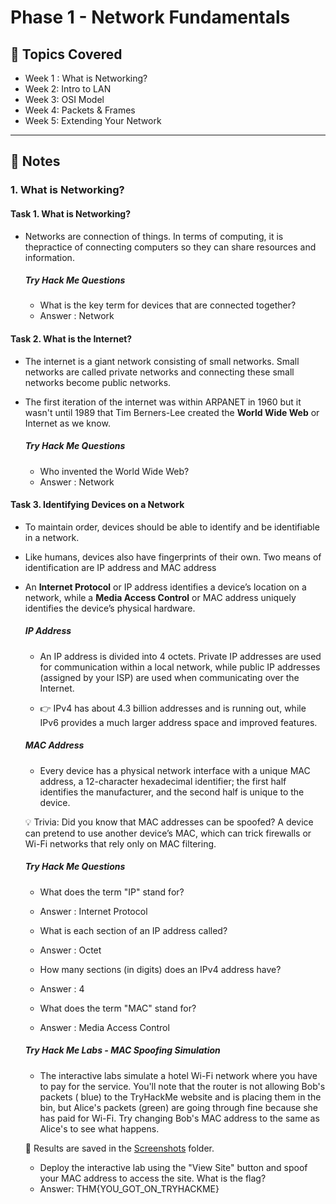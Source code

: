 # Phase 1 - Network Fundamentals

## 📖 Topics Covered
- Week 1 : What is Networking?
- Week 2: Intro to LAN
- Week 3: OSI Model
- Week 4: Packets & Frames
- Week 5: Extending Your Network

---

## 📝 Notes

### 1. What is Networking?

#### Task 1. What is Networking?

- Networks are connection of things. In terms of computing, it is thepractice of connecting computers so they can share resources and information.

     ##### Try Hack Me Questions
     - What is the key term for devices that are connected together?
     - Answer : Network 


#### Task 2. What is the Internet?

- The internet is a giant network consisting of small networks. Small networks are called private networks and connecting these small networks become public networks.
- The first iteration of the internet was within ARPANET in 1960 but it wasn't until 1989 that Tim Berners-Lee created the **World Wide Web** or Internet as we know.

     ##### Try Hack Me Questions
     - Who invented the World Wide Web?
     - Answer : Network

#### Task 3. Identifying Devices on a Network

- To maintain order, devices should be able to identify and be identifiable in a network.
- Like humans, devices also have fingerprints of their own. Two means of identification are IP address and MAC address
- An **Internet Protocol** or IP address identifies a device’s location on a network, while a **Media Access Control**  or MAC address uniquely identifies the device’s physical hardware.

     ##### IP Address
     
     - An IP address is divided into 4 octets. Private IP addresses are used for communication within a local network, while public IP addresses (assigned by your ISP) are used when communicating over the Internet.
     
     - 👉 IPv4 has about 4.3 billion addresses and is running out, while IPv6 provides a much larger address space and improved features.
     
     ##### MAC Address
     
     - Every device has a physical network interface with a unique MAC address, a 12-character hexadecimal identifier; the first half identifies the manufacturer, and the second half is unique to the device.
     
     💡 Trivia: Did you know that MAC addresses can be spoofed? A device can pretend to use another device’s MAC, which can trick firewalls or Wi-Fi networks that rely only on MAC filtering.
     
     ##### Try Hack Me Questions
     - What does the term "IP" stand for?
     - Answer : Internet Protocol
     
     - What is each section of an IP address called?
     - Answer : Octet
     
     - How many sections (in digits) does an IPv4 address have? 
     - Answer : 4
     
     - What does the term "MAC" stand for?
     - Answer : Media Access Control
     
     ##### Try Hack Me Labs - MAC Spoofing Simulation
     
     - The interactive labs simulate a hotel Wi-Fi network where you have to pay for the service. You'll note that the router is not allowing Bob's packets ( blue) to the TryHackMe website and is placing them in the bin, but Alice's packets (green) are going through fine because she has paid for Wi-Fi. Try changing Bob's MAC address to the same as Alice's to see what happens.
     
     📸 Results are saved in the [Screenshots](./Screenshots) folder.
     
     - Deploy the interactive lab using the "View Site" button and spoof your MAC address to access the site.  What is the flag?
     - Answer: THM{YOU_GOT_ON_TRYHACKME}
